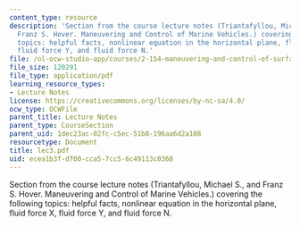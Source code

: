 ```yaml
---
content_type: resource
description: 'Section from the course lecture notes (Triantafyllou, Michael S., and
  Franz S. Hover. Maneuvering and Control of Marine Vehicles.) covering the following
  topics: helpful facts, nonlinear equation in the horizontal plane, fluid force X,
  fluid force Y, and fluid force N.'
file: /ol-ocw-studio-app/courses/2-154-maneuvering-and-control-of-surface-and-underwater-vehicles-13-49-fall-2004/ecea1b3fdf00cca57cc56c49113c0368_lec3.pdf
file_size: 120291
file_type: application/pdf
learning_resource_types:
- Lecture Notes
license: https://creativecommons.org/licenses/by-nc-sa/4.0/
ocw_type: OCWFile
parent_title: Lecture Notes
parent_type: CourseSection
parent_uid: 1dec23ac-02fc-c5ec-51b8-196aa6d2a108
resourcetype: Document
title: lec3.pdf
uid: ecea1b3f-df00-cca5-7cc5-6c49113c0368
---
```

Section from the course lecture notes (Triantafyllou, Michael S., and Franz S. Hover. Maneuvering and Control of Marine Vehicles.) covering the following topics: helpful facts, nonlinear equation in the horizontal plane, fluid force X, fluid force Y, and fluid force N.